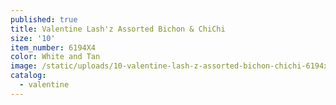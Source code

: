 ```yaml
---
published: true
title: Valentine Lash'z Assorted Bichon & ChiChi
size: '10'
item_number: 6194X4
color: White and Tan
image: /static/uploads/10-valentine-lash-z-assorted-bichon-chichi-6194x4.png
catalog:
  - valentine
---
```


